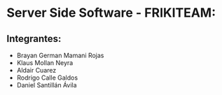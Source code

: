 # Server Side Software - FRIKITEAM:

## Integrantes: 
- Brayan German Mamani Rojas
- Klaus Mollan Neyra
- Aldair Cuarez
- Rodrigo Calle Galdos
- Daniel Santillán Ávila
